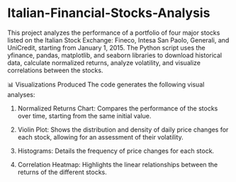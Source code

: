 # Italian-Financial-Stocks-Analysis
This project analyzes the performance of a portfolio of four major stocks listed on the Italian Stock Exchange: Fineco, Intesa San Paolo, Generali, and UniCredit, starting from January 1, 2015.
The Python script uses the yfinance, pandas, matplotlib, and seaborn libraries to download historical data, calculate normalized returns, analyze volatility, and visualize correlations between the stocks.

📊 Visualizations Produced
The code generates the following visual analyses:

1. Normalized Returns Chart: Compares the performance of the stocks over time, starting from the same initial value.

2. Violin Plot: Shows the distribution and density of daily price changes for each stock, allowing for an assessment of their volatility.

3. Histograms: Details the frequency of price changes for each stock.

4. Correlation Heatmap: Highlights the linear relationships between the returns of the different stocks.
